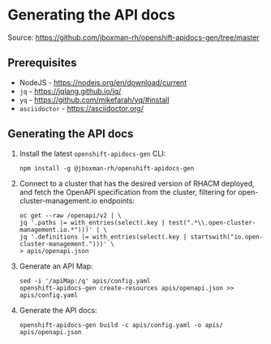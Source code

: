 # Generating the API docs

Source: https://github.com/jboxman-rh/openshift-apidocs-gen/tree/master

## Prerequisites

- NodeJS - https://nodejs.org/en/download/current
- `jq` - https://jqlang.github.io/jq/
- `yq` - https://github.com/mikefarah/yq/#install
- `asciidoctor` - https://asciidoctor.org/

## Generating the API docs

1. Install the latest `openshift-apidocs-gen` CLI:

   ```shell
   npm install -g @jboxman-rh/openshift-apidocs-gen
   ```

1. Connect to a cluster that has the desired version of RHACM deployed, and fetch the OpenAPI specification from the
   cluster, filtering for open-cluster-management.io endpoints:

   ```shell
   oc get --raw /openapi/v2 | \
   jq '.paths |= with_entries(select(.key | test(".*\\.open-cluster-management.io.*")))' | \
   jq '.definitions |= with_entries(select(.key | startswith("io.open-cluster-management.")))' \
   > apis/openapi.json
   ```

1. Generate an API Map:

   ```shell
   sed -i '/apiMap:/q' apis/config.yaml
   openshift-apidocs-gen create-resources apis/openapi.json >> apis/config.yaml
   ```

1. Generate the API docs:

   ```shell
   openshift-apidocs-gen build -c apis/config.yaml -o apis/ apis/openapi.json
   ```
